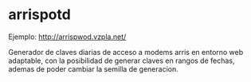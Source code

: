 # arrispotd

Ejemplo: http://arrispwod.vzpla.net/

Generador de claves diarias de acceso a modems arris en entorno web adaptable, con la posibilidad de generar claves en rangos de fechas, ademas de poder cambiar la semilla de generacion.
